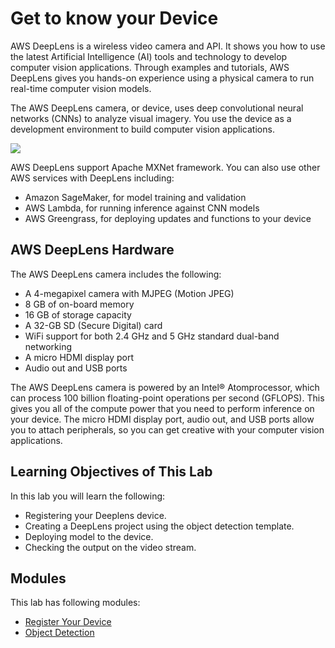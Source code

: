 # Get to know your Device

AWS DeepLens is a wireless video camera and API. It shows you how to use the latest Artificial Intelligence (AI) tools and technology to develop computer vision applications. Through examples and tutorials, AWS DeepLens gives you hands-on experience using a physical camera to run real-time computer vision models.

The AWS DeepLens camera, or device, uses deep convolutional neural networks (CNNs) to analyze visual imagery. You use the device as a development environment to build computer vision applications.

![](assets/dlgeneral.png)

AWS DeepLens support Apache MXNet framework. You can also use other AWS services with DeepLens including:
- Amazon SageMaker, for model training and validation
- AWS Lambda, for running inference against CNN models
- AWS Greengrass, for deploying updates and functions to your device

## AWS DeepLens Hardware
The AWS DeepLens camera includes the following:

- A 4-megapixel camera with MJPEG (Motion JPEG)
- 8 GB of on-board memory
- 16 GB of storage capacity
- A 32-GB SD (Secure Digital) card
- WiFi support for both 2.4 GHz and 5 GHz standard dual-band networking
- A micro HDMI display port
- Audio out and USB ports

The AWS DeepLens camera is powered by an Intel® Atomprocessor, which can process 100 billion floating-point operations per second (GFLOPS). This gives you all of the compute power that you need to perform inference on your device. The micro HDMI display port, audio out, and USB ports allow you to attach peripherals, so you can get creative with your computer vision applications.

## Learning Objectives of This Lab

In this lab you will learn the following:

- Registering your Deeplens device.
- Creating a DeepLens project using the object detection template.
- Deploying model to the device.
- Checking the output on the video stream.

## Modules

This lab has following modules:

- [Register Your Device](1-RegisterYourDevice)
- [Object Detection](2-ObjectDetection)

